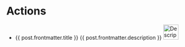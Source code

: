 ---
---

<script setup>
import { data as posts } from './actions.data.js'
</script>

# Actions

<ul>
  <li v-for="post of posts">
    <a :href="post.url">{{ post.frontmatter.title }}</a>
    <span>{{ post.frontmatter.description }}</span>
    <!-- <div v-html="post.excerpt"></div> -->
    <img :src="`./${post.name}.svg`" alt="Description of image" width="40">
  </li>
</ul>

